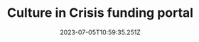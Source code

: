 ---
hidden: true
draft: false
date: 2023-07-05T10:59:35.251Z
title: "Culture in Crisis funding portal"
name: Culture in Crisis funding portal
icon: va-logo
teaser:
  title: Culture in Crisis funding portal
  description: A portal to share data on the funding of cultural heritage projects, helping to add clarity to the decision-making process.
  images:
    - img: images/Work-VA-Header-BG.jpg
      alt: The Ancient City of Petra, Jordan
    - img: images/work-va-teaser.jpg
      alt: A woman in a high-vis jacket and purple gloves working on a large head of a statue
      stat:
        - 800-mil
_build:
  render: never
---